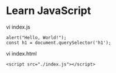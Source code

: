 # Learn JavaScript

vi index.js
```
alert("Hello, World!");
const h1 = document.querySelector('h1');
```

vi index.html
```
<script src="./index.js"></script>
```

